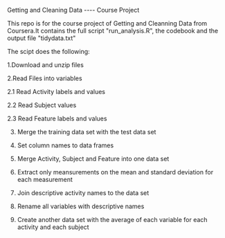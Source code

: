 Getting and Cleaning Data ---- Course Project

This repo is for the course project of Getting and Cleanning Data from Coursera.It contains the full script "run_analysis.R", the 
codebook and the output file "tidydata.txt"

The scipt does the following:

1.Download and unzip files 

2.Read Files into variables

  2.1 Read Activity labels and values
  
  2.2 Read Subject values
  
  2.3 Read Feature labels and values
  
  
3. Merge the training data set with the test data set

4. Set column names to data frames

5. Merge Activity, Subject and Feature into one data set

6. Extract only meansurements on the mean and standard deviation for each measurement
 
7. Join descriptive activity names to the data set

8. Rename all variables with descriptive names

9. Create another data set with the average of each variable for each activity and each subject
